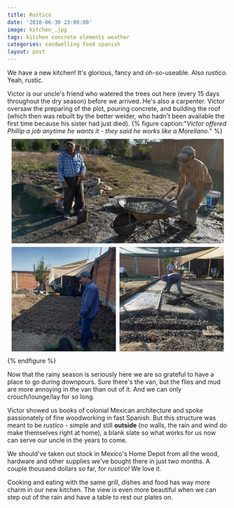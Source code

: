 ```yaml
---
title: Rustico
date: '2018-06-30 23:00:00'
image: kitchen_.jpg
tags: kitchen concrete elements weather
categories: vandwelling food spanish
layout: post
---
```


We have a new kitchen! It's glorious, fancy and oh-so-useable. Also *rustico.* Yeah, rustic.

Victor is our uncle's friend who watered the trees out here (every 15 days throughout the dry season) before we arrived. He's also a carpenter. Victor oversaw the preparing of the plot, pouring concrete, and building the roof (which then was rebuilt by the better welder, who hadn't been available the first time because his sister had just died).
{% figure caption:"*Victor offered Phillip a job anytime he wants it - they said he works like a Moreliano.*" %}
[![](/images/building_kitchen_.jpg)](/images/building_kitchen.jpg)
{% endfigure %}

Now that the rainy season is seriously here we are so grateful to have a place to go during downpours. Sure there's the van, but the flies and mud are more annoying in the van than out of it. And we can only crouch/lounge/lay for so long.

Victor showed us books of colonial Mexican architecture and spoke passionately of fine woodworking in fast Spanish. But this structure was meant to be *rustico* - simple and still **outside** (no walls, the rain and wind do make themselves right at home), a blank slate so what works for us now can serve our uncle in the years to come.

We should've taken out stock in Mexico's Home Depot from all the wood, hardware and other supplies we've bought there in just two months. A couple thousand dollars so far, for *rustico!* We love it.

Cooking and eating with the same grill, dishes and food has way more charm in our new kitchen. The view is even more beautiful when we can step out of the rain and have a table to rest our plates on.
